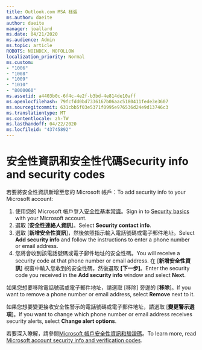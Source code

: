 ```yaml
---
title: Outlook.com MSA 樣張
ms.author: daeite
author: daeite
manager: joallard
ms.date: 04/21/2020
ms.audience: Admin
ms.topic: article
ROBOTS: NOINDEX, NOFOLLOW
localization_priority: Normal
ms.custom:
- "1006"
- "1008"
- "1009"
- "1010"
- "8000060"
ms.assetid: a4403b0c-6f4c-4e2f-b3bd-4e814de10aff
ms.openlocfilehash: 79fcfdd0bd7336167b06aac5180411fede3e3607
ms.sourcegitcommit: 631cbb5f03e5371f0995e976536d24e9d13746c3
ms.translationtype: MT
ms.contentlocale: zh-TW
ms.lasthandoff: 04/22/2020
ms.locfileid: "43745892"
---
```

# <a name="security-info-and-security-codes"></a><span data-ttu-id="04c12-102">安全性資訊和安全性代碼</span><span class="sxs-lookup"><span data-stu-id="04c12-102">Security info and security codes</span></span>

<span data-ttu-id="04c12-103">若要將安全性資訊新增至您的 Microsoft 帳戶：</span><span class="sxs-lookup"><span data-stu-id="04c12-103">To add security info to your Microsoft account:</span></span>

1. <span data-ttu-id="04c12-104">使用您的 Microsoft 帳戶登入[安全性基本常識](https://account.microsoft.com/security)。</span><span class="sxs-lookup"><span data-stu-id="04c12-104">Sign in to [Security basics](https://account.microsoft.com/security) with your Microsoft account.</span></span>
1. <span data-ttu-id="04c12-105">選取 [**安全性連絡人資訊**]。</span><span class="sxs-lookup"><span data-stu-id="04c12-105">Select **Security contact info**.</span></span>
1. <span data-ttu-id="04c12-106">選取 [**新增安全性資訊**]，然後依照指示輸入電話號碼或電子郵件地址。</span><span class="sxs-lookup"><span data-stu-id="04c12-106">Select **Add security info** and follow the instructions to enter a phone number or email address.</span></span>
1. <span data-ttu-id="04c12-107">您將會收到該電話號碼或電子郵件地址的安全性碼。</span><span class="sxs-lookup"><span data-stu-id="04c12-107">You will receive a security code at that phone number or email address.</span></span> <span data-ttu-id="04c12-108">在 [**新增安全性資訊**] 視窗中輸入您收到的安全性碼，然後選取 **[下一步]**。</span><span class="sxs-lookup"><span data-stu-id="04c12-108">Enter the security code you received in the **Add security info** window and select **Next**.</span></span>

<span data-ttu-id="04c12-109">如果您想要移除電話號碼或電子郵件地址，請選取 [移除] 旁邊的 [**移除**]。</span><span class="sxs-lookup"><span data-stu-id="04c12-109">If you want to remove a phone number or email address, select **Remove** next to it.</span></span>

<span data-ttu-id="04c12-110">如果您想要變更接收安全性警示的電話號碼或電子郵件地址，請選取 [**變更警示選項**]。</span><span class="sxs-lookup"><span data-stu-id="04c12-110">If you want to change which phone number or email address receives security alerts, select **Change alert options**.</span></span>

<span data-ttu-id="04c12-111">若要深入瞭解，請參閱[Microsoft 帳戶安全性資訊和驗證碼](https://support.microsoft.com/help/12428/)。</span><span class="sxs-lookup"><span data-stu-id="04c12-111">To learn more, read [Microsoft account security info and verification codes](https://support.microsoft.com/help/12428/).</span></span>